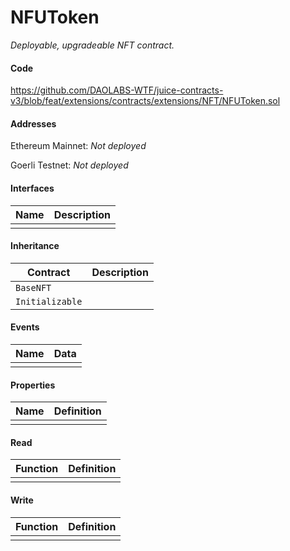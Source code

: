 # NFUToken

*Deployable, upgradeable NFT contract.*

#### Code

https://github.com/DAOLABS-WTF/juice-contracts-v3/blob/feat/extensions/contracts/extensions/NFT/NFUToken.sol

#### Addresses

Ethereum Mainnet: *Not deployed*

Goerli Testnet: *Not deployed*

#### Interfaces

|Name|Description|
|-|-|
|||

#### Inheritance

|Contract|Description|
|-|-|
|`BaseNFT`||
|`Initializable`||

#### Events

|Name|Data|
|-|-|
|||

#### Properties

|Name|Definition|
|-|-|
|||

#### Read

|Function|Definition|
|-|-|
|||

#### Write

|Function|Definition|
|-|-|
|||
